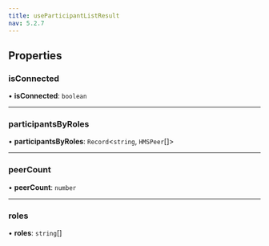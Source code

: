 ```yaml
---
title: useParticipantListResult
nav: 5.2.7
---
```


## Properties

### isConnected

• **isConnected**: `boolean`

___

### participantsByRoles

• **participantsByRoles**: `Record`<`string`, `HMSPeer`[]\>

___

### peerCount

• **peerCount**: `number`

___

### roles

• **roles**: `string`[]
